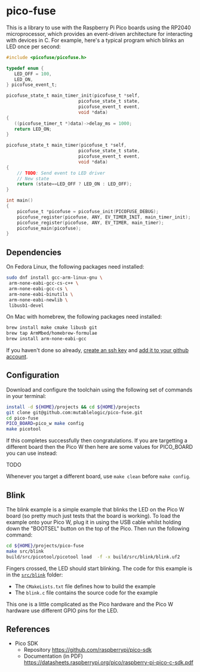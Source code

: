 # pico-fuse

This is a library to use with the Raspberry Pi Pico boards using the RP2040 microprocessor,
which provides an event-driven architecture for interacting with devices in C. 
For example, here's a typical program which blinks an LED once per second:

```c
#include <picofuse/picofuse.h>

typedef enum {
   LED_OFF = 100,
   LED_ON,
} picofuse_event_t;

picofuse_state_t main_timer_init(picofuse_t *self,
                           picofuse_state_t state,
                           picofuse_event_t event,
                           void *data)
{
   ((picofuse_timer_t *)data)->delay_ms = 1000;
   return LED_ON;
}

picofuse_state_t main_timer(picofuse_t *self,
                           picofuse_state_t state,
                           picofuse_event_t event,
                           void *data)
{
    // TODO: Send event to LED driver
    // New state
    return (state==LED_OFF ? LED_ON : LED_OFF);
}

int main()
{
    picofuse_t *picofuse = picofuse_init(PICOFUSE_DEBUG);
    picofuse_register(picofuse, ANY, EV_TIMER_INIT, main_timer_init);
    picofuse_register(picofuse, ANY, EV_TIMER, main_timer);
    picofuse_main(picofuse);
}
```

## Dependencies

On Fedora Linux, the following packages need installed:

```bash
sudo dnf install gcc-arm-linux-gnu \
 arm-none-eabi-gcc-cs-c++ \
 arm-none-eabi-gcc-cs \
 arm-none-eabi-binutils \
 arm-none-eabi-newlib \
 libusb1-devel
```

On Mac with homebrew, the following packages need installed:

```bash
brew install make cmake libusb git
brew tap ArmMbed/homebrew-formulae
brew install arm-none-eabi-gcc
```

If you haven't done so already, [create an ssh key](https://www.digitalocean.com/community/tutorials/how-to-create-ssh-keys-with-openssh-on-macos-or-linux) and [add it to your 
github account](https://docs.github.com/en/authentication/connecting-to-github-with-ssh/adding-a-new-ssh-key-to-your-github-account).

## Configuration

Download and configure the toolchain using the following set of commands in your terminal:

```bash
install -d ${HOME}/projects && cd ${HOME}/projects
git clone git@github.com:mutablelogic/pico-fuse.git
cd pico-fuse
PICO_BOARD=pico_w make config
make picotool
```

If this completes successfully then congratulations. If you are targetting a different
board then the Pico W then here are some values for PICO_BOARD you can use instead:

TODO

Whenever you target a different board, use `make clean` before `make config`.

## Blink

The blink example is a simple example that blinks the LED on the Pico W board (so pretty much just tests that the board is working).
To load the example onto your Pico W, plug it in using the USB cable whilst holding down the "BOOTSEL" button on the top of the
Pico. Then run the following command:

```bash
cd ${HOME}/projects/pico-fuse
make src/blink
build/src/picotool/picotool load  -f -x build/src/blink/blink.uf2
```

Fingers crossed, the LED should start blinking. The code for this example is in the [`src/blink`](src/blink) folder:

  * The `CMakeLists.txt` file defines how to build the example
  * The `blink.c` file contains the source code for the example

This one is a little complicated as the Pico hardware and the Pico W hardware use different GPIO pins for the LED.

## References

  * Pico SDK
    * Repository https://github.com/raspberrypi/pico-sdk
    * Documentation (in PDF) https://datasheets.raspberrypi.org/pico/raspberry-pi-pico-c-sdk.pdf


